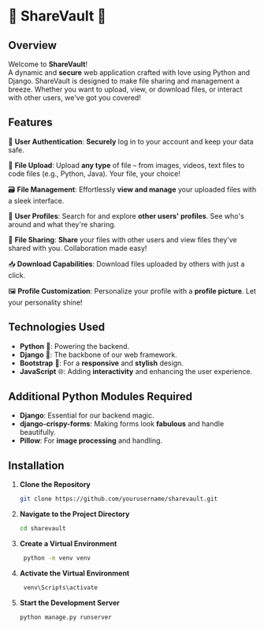 # 🔄 **ShareVault** 🔄

## Overview

Welcome to **ShareVault**!  
A dynamic and **secure** web application crafted with love using Python and Django. ShareVault is designed to make file sharing and management a breeze. Whether you want to upload, view, or download files, or interact with other users, we've got you covered!

## Features

🚀 **User Authentication**: **Securely** log in to your account and keep your data safe.

📂 **File Upload**: Upload **any type** of file – from images, videos, text files to code files (e.g., Python, Java). Your file, your choice!

🗃️ **File Management**: Effortlessly **view and manage** your uploaded files with a sleek interface.

👥 **User Profiles**: Search for and explore **other users' profiles**. See who's around and what they're sharing.

🔗 **File Sharing**: **Share** your files with other users and view files they've shared with you. Collaboration made easy!

📥 **Download Capabilities**: Download files uploaded by others with just a click.

🖼️ **Profile Customization**: Personalize your profile with a **profile picture**. Let your personality shine!

## Technologies Used

- **Python** 🐍: Powering the backend.
- **Django** 🧩: The backbone of our web framework.
- **Bootstrap** 💅: For a **responsive** and **stylish** design.
- **JavaScript** 🌐: Adding **interactivity** and enhancing the user experience.

## Additional Python Modules Required

- **Django**: Essential for our backend magic.
- **django-crispy-forms**: Making forms look **fabulous** and handle beautifully.
- **Pillow**: For **image processing** and handling.

## Installation

1. **Clone the Repository**

   ```bash
   git clone https://github.com/yourusername/sharevault.git

2. **Navigate to the Project Directory**

    ```bash
    cd sharevault

3. **Create a Virtual Environment**

   ```bash
    python -m venv venv

4. **Activate the Virtual Environment**

   ```bash
    venv\Scripts\activate
   
5. **Start the Development Server**

    ```bash
    python manage.py runserver
